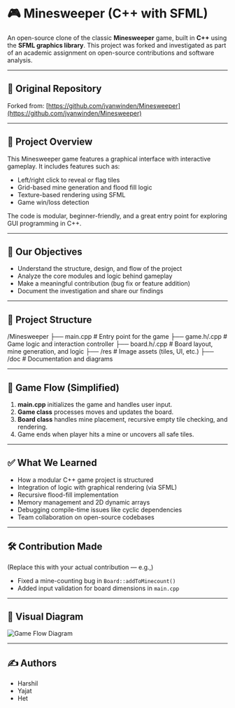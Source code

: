 # 🎮 Minesweeper (C++ with SFML)

An open-source clone of the classic **Minesweeper** game, built in **C++** using the **SFML graphics library**. This project was forked and investigated as part of an academic assignment on open-source contributions and software analysis.

---

## 📌 Original Repository

Forked from: [https://github.com/jvanwinden/Minesweeper](https://github.com/jvanwinden/Minesweeper)

---

## 🧠 Project Overview

This Minesweeper game features a graphical interface with interactive gameplay. It includes features such as:
- Left/right click to reveal or flag tiles
- Grid-based mine generation and flood fill logic
- Texture-based rendering using SFML
- Game win/loss detection

The code is modular, beginner-friendly, and a great entry point for exploring GUI programming in C++.

---

## 🎯 Our Objectives

- Understand the structure, design, and flow of the project  
- Analyze the core modules and logic behind gameplay  
- Make a meaningful contribution (bug fix or feature addition)  
- Document the investigation and share our findings  

---

## 🧩 Project Structure
/Minesweeper
├── main.cpp         # Entry point for the game
├── game.h/.cpp      # Game logic and interaction controller
├── board.h/.cpp     # Board layout, mine generation, and logic
├── /res             # Image assets (tiles, UI, etc.)
├── /doc             # Documentation and diagrams

---

## 🔄 Game Flow (Simplified)

1. **main.cpp** initializes the game and handles user input.  
2. **Game class** processes moves and updates the board.  
3. **Board class** handles mine placement, recursive empty tile checking, and rendering.  
4. Game ends when player hits a mine or uncovers all safe tiles.  

---

## ✅ What We Learned

- How a modular C++ game project is structured  
- Integration of logic with graphical rendering (via SFML)  
- Recursive flood-fill implementation  
- Memory management and 2D dynamic arrays  
- Debugging compile-time issues like cyclic dependencies  
- Team collaboration on open-source codebases  

---

## 🛠️ Contribution Made

(Replace this with your actual contribution — e.g.,)  
- Fixed a mine-counting bug in `Board::addToMinecount()`  
- Added input validation for board dimensions in `main.cpp`

---

## 📸 Visual Diagram

![Game Flow Diagram](A_flowchart_diagram_in_digital_vector_graphic_form.png)

---

## ✍️ Authors

- Harshil  
- Yajat
- Het
  



